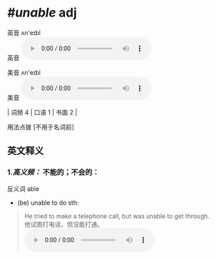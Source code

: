 # ***\#unable*** adj
英音 ʌn'eɪbl  
英音
<audio src="./media/unable-B.aac" controls="controls"></audio>

美音 ʌn'eɪbl  
美音
<audio src="./media/unable.aac" controls="controls"></audio>



| 词频 4 | 口语 1 | 书面 2 |  

用法点拨  [不用于名词前]

英文释义
---
### 1.*高义频：* **不能的；不会的：**  
反义词 able 

- (be) unable to do sth:

 > He tried to make a telephone call, but was unable to get through.   
 > 他试图打电话，但没能打通。    
<audio src="./media/unable-1.aac" controls="controls"></audio>


